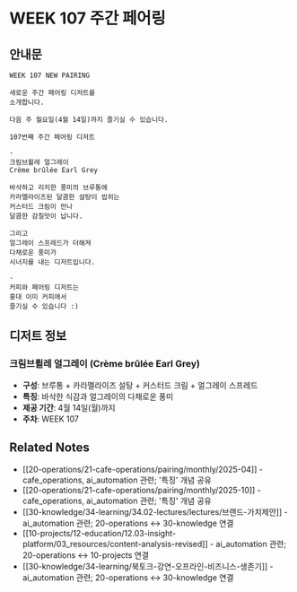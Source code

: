 # WEEK 107 주간 페어링

## 안내문

```
WEEK 107 NEW PAIRING
⠀
새로운 주간 페어링 디저트를
소개합니다.
⠀
다음 주 월요일(4월 14일)까지 즐기실 수 있습니다.
⠀
107번째 주간 페어링 디저트
⠀
-
크림브륄레 얼그레이
Crème brûlée Earl Grey
⠀
바삭하고 리치한 풍미의 브루통에
카라멜라이즈된 달콤한 설탕이 씹히는
커스터드 크림이 만나
달콤한 감칠맛이 납니다.
⠀
그리고
얼그레이 스프레드가 더해져
다채로운 풍미가
시너지를 내는 디저트입니다.
⠀
-
커피와 페어링 디저트는
홍대 이미 커피에서
즐기실 수 있습니다 :)
```

## 디저트 정보

### 크림브륄레 얼그레이 (Crème brûlée Earl Grey)
- **구성**: 브루통 + 카라멜라이즈 설탕 + 커스터드 크림 + 얼그레이 스프레드
- **특징**: 바삭한 식감과 얼그레이의 다채로운 풍미
- **제공 기간**: 4월 14일(월)까지
- **주차**: WEEK 107

## Related Notes

- [[20-operations/21-cafe-operations/pairing/monthly/2025-04]] - cafe_operations, ai_automation 관련; '특징' 개념 공유
- [[20-operations/21-cafe-operations/pairing/monthly/2025-10]] - cafe_operations, ai_automation 관련; '특징' 개념 공유
- [[30-knowledge/34-learning/34.02-lectures/lectures/브랜드-가치제안]] - ai_automation 관련; 20-operations ↔ 30-knowledge 연결
- [[10-projects/12-education/12.03-insight-platform/03_resources/content-analysis-revised]] - ai_automation 관련; 20-operations ↔ 10-projects 연결
- [[30-knowledge/34-learning/북토크-강연-오프라인-비즈니스-생존기]] - ai_automation 관련; 20-operations ↔ 30-knowledge 연결
